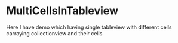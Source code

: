 # MultiCellsInTableview
Here I have demo which having single tableview with different cells carraying collectionview and their cells
